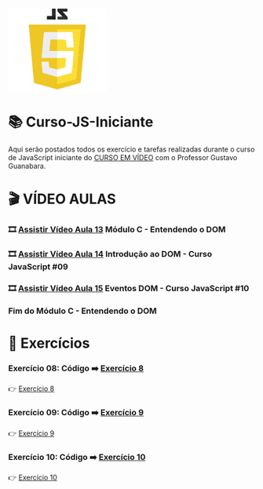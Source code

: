 ![image](https://github.com/leosviana/Curso-JS/blob/main/extras/imagem-js.png)

# :books: Curso-JS-Iniciante

Aqui serão postados todos os exercício e tarefas realizadas durante o curso de JavaScript iniciante do [CURSO EM VÍDEO](https://www.youtube.com/watch?v=1-w1RfGIov4&list=PLHz_AreHm4dlsK3Nr9GVvXCbpQyHQl1o1) com o Professor Gustavo Guanabara.

# :clapper: VÍDEO AULAS
### :film_strip: [Assistir Vídeo Aula 13](https://www.youtube.com/watch?v=H80nCKs9c2k&list=PLHz_AreHm4dlsK3Nr9GVvXCbpQyHQl1o1&index=13) Módulo C - Entendendo o DOM<br>
### :film_strip: [Assistir Vídeo Aula 14](https://www.youtube.com/watch?v=WWZX8RWLxIk&list=PLHz_AreHm4dlsK3Nr9GVvXCbpQyHQl1o1&index=14) Introdução ao DOM - Curso JavaScript #09<br>
### :film_strip: [Assistir Vídeo Aula 15](https://www.youtube.com/watch?v=wWnBB-mZIvY&list=PLHz_AreHm4dlsK3Nr9GVvXCbpQyHQl1o1&index=15) Eventos DOM - Curso JavaScript #10<br><br>Fim do Módulo C - Entendendo o DOM<br>

# :scroll: Exercícios
### Exercício 08: Código :arrow_right: [Exercício 8](https://github.com/leosviana/Curso-JS/blob/main/Modulo%20D/exercicios/aula11/ex008.js)<br> 
:point_right: [Exercício 8](https://leosviana.github.io/Curso-JS-Iniciante/Modulo%20D/exercicios/aula11/ex008.js)<br>
### Exercício 09: Código :arrow_right: [Exercício 9](https://github.com/leosviana/Curso-JS/blob/main/Modulo%20D/exercicios/aula11/ex009.js)<br> 
:point_right: [Exercício 9](https://leosviana.github.io/Curso-JS-Iniciante/Modulo%20D/exercicios/aula11/ex009.js)<br>
### Exercício 10: Código :arrow_right: [Exercício 10](https://github.com/leosviana/Curso-JS/blob/main/Modulo%20D/exercicios/aula11/ex010.html)<br> 
:point_right: [Exercício 10](https://leosviana.github.io/Curso-JS-Iniciante/Modulo%20D/exercicios/aula11/ex010.html)<br>